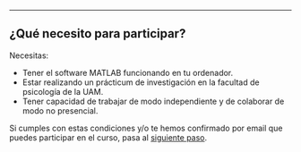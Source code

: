 
---
¿Qué necesito para participar?
---

Necesitas:
- Tener el software MATLAB funcionando en tu ordenador.
- Estar realizando un prácticum de investigación en la facultad de psicología de la UAM.
- Tener capacidad de trabajar de modo independiente y de colaborar de modo no presencial.

Si cumples con estas condiciones y/o te hemos confirmado por email que puedes participar en el curso, pasa al [siguiente paso](https://davluke.github.io/minicursoPTB/pages/Paso2.html). 
